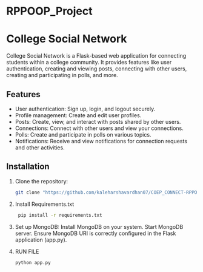 # RPPOOP_Project

# College Social Network

College Social Network is a Flask-based web application for connecting students within a college community. It provides features like user authentication, creating and viewing posts, connecting with other users, creating and participating in polls, and more.

## Features

- User authentication: Sign up, login, and logout securely.
- Profile management: Create and edit user profiles.
- Posts: Create, view, and interact with posts shared by other users.
- Connections: Connect with other users and view your connections.
- Polls: Create and participate in polls on various topics.
- Notifications: Receive and view notifications for connection requests and other activities.

## Installation

1. Clone the repository:

   ```bash
   git clone "https://github.com/kaleharshavardhan07/COEP_CONNECT-RPPOOP_Project.git"
   

2. Install Requirements.txt
    ```bash
     pip install -r requirements.txt


3. Set up MongoDB:
   Install MongoDB on your system.
   Start MongoDB server.
   Ensure MongoDB URI is correctly configured in the Flask application (app.py).

4. RUN FILE
     ```bash
     python app.py
